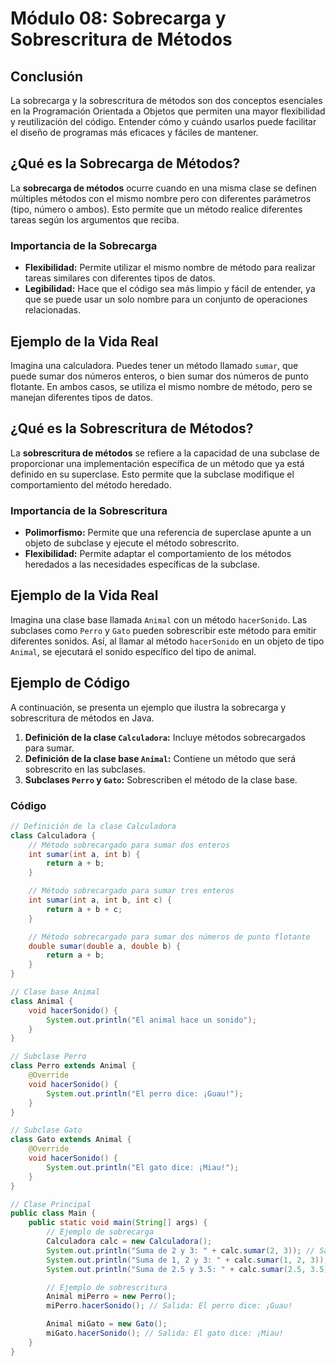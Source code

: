 # Módulo 08: Sobrecarga y Sobrescritura de Métodos

## Conclusión
La sobrecarga y la sobrescritura de métodos son dos conceptos esenciales en la Programación Orientada a Objetos que permiten una mayor flexibilidad y reutilización del código. Entender cómo y cuándo usarlos puede facilitar el diseño de programas más eficaces y fáciles de mantener.

## ¿Qué es la Sobrecarga de Métodos?
La **sobrecarga de métodos** ocurre cuando en una misma clase se definen múltiples métodos con el mismo nombre pero con diferentes parámetros (tipo, número o ambos). Esto permite que un método realice diferentes tareas según los argumentos que reciba.

### Importancia de la Sobrecarga
- **Flexibilidad:** Permite utilizar el mismo nombre de método para realizar tareas similares con diferentes tipos de datos.
- **Legibilidad:** Hace que el código sea más limpio y fácil de entender, ya que se puede usar un solo nombre para un conjunto de operaciones relacionadas.

## Ejemplo de la Vida Real
Imagina una calculadora. Puedes tener un método llamado `sumar`, que puede sumar dos números enteros, o bien sumar dos números de punto flotante. En ambos casos, se utiliza el mismo nombre de método, pero se manejan diferentes tipos de datos.

## ¿Qué es la Sobrescritura de Métodos?
La **sobrescritura de métodos** se refiere a la capacidad de una subclase de proporcionar una implementación específica de un método que ya está definido en su superclase. Esto permite que la subclase modifique el comportamiento del método heredado.

### Importancia de la Sobrescritura
- **Polimorfismo:** Permite que una referencia de superclase apunte a un objeto de subclase y ejecute el método sobrescrito.
- **Flexibilidad:** Permite adaptar el comportamiento de los métodos heredados a las necesidades específicas de la subclase.

## Ejemplo de la Vida Real
Imagina una clase base llamada `Animal` con un método `hacerSonido`. Las subclases como `Perro` y `Gato` pueden sobrescribir este método para emitir diferentes sonidos. Así, al llamar al método `hacerSonido` en un objeto de tipo `Animal`, se ejecutará el sonido específico del tipo de animal.

## Ejemplo de Código
A continuación, se presenta un ejemplo que ilustra la sobrecarga y sobrescritura de métodos en Java.

1. **Definición de la clase `Calculadora`:** Incluye métodos sobrecargados para sumar.
2. **Definición de la clase base `Animal`:** Contiene un método que será sobrescrito en las subclases.
3. **Subclases `Perro` y `Gato`:** Sobrescriben el método de la clase base.

### Código
```java
// Definición de la clase Calculadora
class Calculadora {
    // Método sobrecargado para sumar dos enteros
    int sumar(int a, int b) {
        return a + b;
    }

    // Método sobrecargado para sumar tres enteros
    int sumar(int a, int b, int c) {
        return a + b + c;
    }

    // Método sobrecargado para sumar dos números de punto flotante
    double sumar(double a, double b) {
        return a + b;
    }
}

// Clase base Animal
class Animal {
    void hacerSonido() {
        System.out.println("El animal hace un sonido");
    }
}

// Subclase Perro
class Perro extends Animal {
    @Override
    void hacerSonido() {
        System.out.println("El perro dice: ¡Guau!");
    }
}

// Subclase Gato
class Gato extends Animal {
    @Override
    void hacerSonido() {
        System.out.println("El gato dice: ¡Miau!");
    }
}

// Clase Principal
public class Main {
    public static void main(String[] args) {
        // Ejemplo de sobrecarga
        Calculadora calc = new Calculadora();
        System.out.println("Suma de 2 y 3: " + calc.sumar(2, 3)); // Salida: 5
        System.out.println("Suma de 1, 2 y 3: " + calc.sumar(1, 2, 3)); // Salida: 6
        System.out.println("Suma de 2.5 y 3.5: " + calc.sumar(2.5, 3.5)); // Salida: 6.0

        // Ejemplo de sobrescritura
        Animal miPerro = new Perro();
        miPerro.hacerSonido(); // Salida: El perro dice: ¡Guau!

        Animal miGato = new Gato();
        miGato.hacerSonido(); // Salida: El gato dice: ¡Miau!
    }
}
